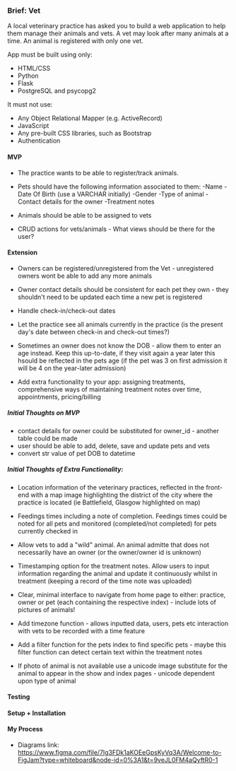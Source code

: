 ### Brief: Vet

A local veterinary practice has asked you to build a web application to help them manage their animals and vets. A vet may look after many animals at a time. An animal is registered with only one vet. 

App must be built using only:

- HTML/CSS
- Python
- Flask
- PostgreSQL and psycopg2

It must not use:

- Any Object Relational Mapper (e.g. ActiveRecord)
- JavaScript
- Any pre-built CSS libraries, such as Bootstrap
- Authentication

#### MVP

- The practice wants to be able to register/track animals. 
- Pets should have the following information associated to them: 
    -Name
    -Date Of Birth (use a VARCHAR initially)
    -Gender
    -Type of animal
    -Contact details for the owner
    -Treatment notes

- Animals should be able to be assigned to vets
- CRUD actions for vets/animals - What views should be there for the user?

#### Extension

- Owners can be registered/unregistered from the Vet - unregistered owners wont be able to add any more animals

- Owner contact details should be consistent for each pet they own - they shouldn't need to be updated each time a new pet is registered

- Handle check-in/check-out dates

- Let the practice see all animals currently in the practice (is the present day's date between check-in and check-out times?)

- Sometimes an owner does not know the DOB - allow them to enter an age instead. Keep this up-to-date, if they visit again a year later this hsould be reflected in the pets age (if the pet was 3 on first admission it will be 4 on the year-later admission)

- Add extra functionality to your app: assigning treatments,  comprehensive ways  of maintaining treatment notes over time, appointments, pricing/billing


##### Initial Thoughts on MVP

- contact details for owner could be substituted for owner_id - another table could be made
- user should be able to add, delete, save and update pets and vets
- convert str value of pet DOB to datetime

##### Initial Thoughts of Extra Functionality:

- Location information of the veterinary practices, reflected in the front-end with a map image highlighting the district of the city where the practice is located (ie Battlefield, Glasgow highlighted on map)

- Feedings times including a note of completion. Feedings times could be noted for all pets and monitored (completed/not completed) for pets currently checked in

- Allow vets to add a "wild" animal. An animal admitte that does not necessarily have an owner (or the owner/owner id is unknown) 

- Timestamping option for the treatment notes. Allow users to input information regarding the animal and update it continuously whilst in treatment (keeping a record of the time note was uploaded)

- Clear, minimal interface to navigate from home page to either: practice, owner or pet (each containing the respective index) - include lots of pictures of animals!

- Add timezone function - allows inputted data, users, pets etc interaction with vets to be recorded with a time feature

- Add a filter function for the pets index to find specific pets - maybe this filter function can detect certain text within the treatment notes

- If photo of animal is not available use a unicode image substitute for the animal to appear in the show and index pages - unicode dependent upon type of animal


#### Testing

#### Setup + Installation

#### My Process

- Diagrams link: https://www.figma.com/file/7lg3FDk1aKOEeGpsKyVq3A/Welcome-to-FigJam?type=whiteboard&node-id=0%3A1&t=9veJL0FM4aQyftR0-1



